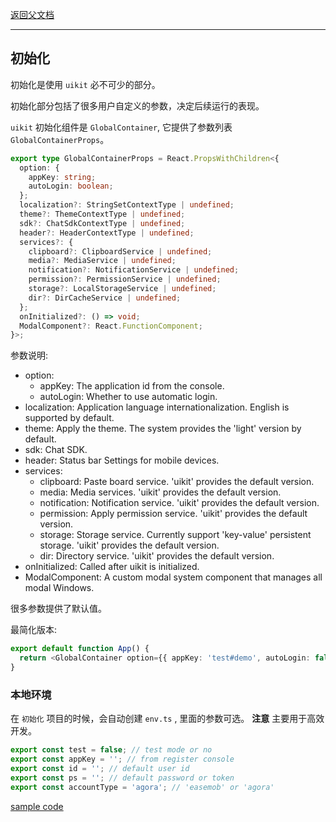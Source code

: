 [返回父文档](./index.md)

---

## 初始化

初始化是使用 `uikit` 必不可少的部分。

初始化部分包括了很多用户自定义的参数，决定后续运行的表现。

`uikit` 初始化组件是 `GlobalContainer`, 它提供了参数列表 `GlobalContainerProps`。

```typescript
export type GlobalContainerProps = React.PropsWithChildren<{
  option: {
    appKey: string;
    autoLogin: boolean;
  };
  localization?: StringSetContextType | undefined;
  theme?: ThemeContextType | undefined;
  sdk?: ChatSdkContextType | undefined;
  header?: HeaderContextType | undefined;
  services?: {
    clipboard?: ClipboardService | undefined;
    media?: MediaService | undefined;
    notification?: NotificationService | undefined;
    permission?: PermissionService | undefined;
    storage?: LocalStorageService | undefined;
    dir?: DirCacheService | undefined;
  };
  onInitialized?: () => void;
  ModalComponent?: React.FunctionComponent;
}>;
```

参数说明:

- option:
  - appKey: The application id from the console.
  - autoLogin: Whether to use automatic login.
- localization: Application language internationalization. English is supported by default.
- theme: Apply the theme. The system provides the 'light' version by default.
- sdk: Chat SDK.
- header: Status bar Settings for mobile devices.
- services:
  - clipboard: Paste board service. 'uikit' provides the default version.
  - media: Media services. 'uikit' provides the default version.
  - notification: Notification service. 'uikit' provides the default version.
  - permission: Apply permission service. 'uikit' provides the default version.
  - storage: Storage service. Currently support 'key-value' persistent storage. 'uikit' provides the default version.
  - dir: Directory service. 'uikit' provides the default version.
- onInitialized: Called after uikit is initialized.
- ModalComponent: A custom modal system component that manages all modal Windows.

很多参数提供了默认值。

最简化版本:

```typescript
export default function App() {
  return <GlobalContainer option={{ appKey: 'test#demo', autoLogin: false }} />;
}
```

### 本地环境

在 `初始化` 项目的时候，会自动创建 `env.ts` , 里面的参数可选。
**注意** 主要用于高效开发。

```typescript
export const test = false; // test mode or no
export const appKey = ''; // from register console
export const id = ''; // default user id
export const ps = ''; // default password or token
export const accountType = 'agora'; // 'easemob' or 'agora'
```

[sample code](https://github.com/AgoraIO-Usecase/AgoraChat-rntree/dev/example/src/App.tsx)
